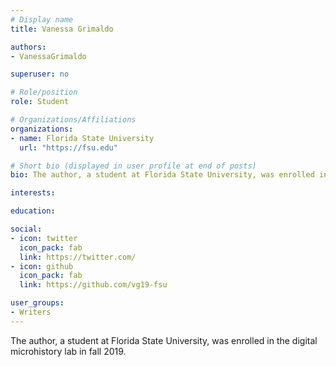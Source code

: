```yaml
---
# Display name
title: Vanessa Grimaldo 

authors:
- VanessaGrimaldo

superuser: no

# Role/position
role: Student

# Organizations/Affiliations
organizations:
- name: Florida State University
  url: "https://fsu.edu"

# Short bio (displayed in user profile at end of posts)
bio: The author, a student at Florida State University, was enrolled in the digital microhistory lab in fall 2019.

interests:

education:

social:
- icon: twitter
  icon_pack: fab
  link: https://twitter.com/
- icon: github
  icon_pack: fab
  link: https://github.com/vg19-fsu

user_groups:
- Writers
---
```

The author, a student at Florida State University, was enrolled in the digital microhistory lab in fall 2019.
